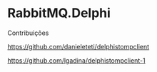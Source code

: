 # RabbitMQ.Delphi

Contribuições

https://github.com/danieleteti/delphistompclient

https://github.com/lgadina/delphistompclient-1
